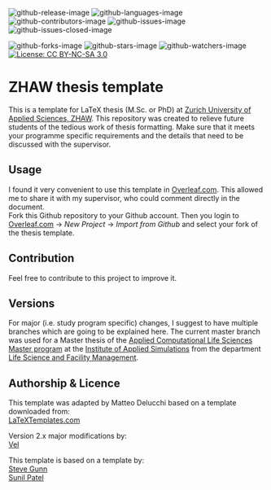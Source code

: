 <!-- badges: start -->
![github-release-image](https://img.shields.io/github/v/release/matteodelucchi/ZHAW_thesis-template)
![github-languages-image](https://img.shields.io/github/languages/top/matteodelucchi/ZHAW_thesis-template)
![github-contributors-image](https://img.shields.io/github/contributors/matteodelucchi/ZHAW_thesis-template)
![github-issues-image](https://img.shields.io/github/issues/matteodelucchi/ZHAW_thesis-template)
![github-issues-closed-image](https://img.shields.io/github/issues-closed-raw/matteodelucchi/ZHAW_thesis-template)

![github-forks-image](https://img.shields.io/github/forks/matteodelucchi/ZHAW_thesis-template?style=social)
![github-stars-image](https://img.shields.io/github/stars/matteodelucchi/ZHAW_thesis-template?style=social)
![github-watchers-image](https://img.shields.io/github/watchers/matteodelucchi/ZHAW_thesis-template?style=social)
[![License: CC BY-NC-SA 3.0](https://img.shields.io/badge/License-CC%20BY--NC--SA%203.0-lightgrey.svg)](https://creativecommons.org/licenses/by-nc-sa/3.0/)  
<!-- badges: end -->

# ZHAW thesis template
This is a template for LaTeX thesis (M.Sc. or PhD) at [Zurich University of Applied Sciences, ZHAW](https://www.zhaw.ch/).
This repository was created to relieve future students of the tedious work of thesis formatting. 
Make sure that it meets your programme specific requirements and the details that need to be discussed with the supervisor. 

## Usage
I found it very convenient to use this template in [Overleaf.com](https://www.overleaf.com/). This allowed me to share it with my supervisor, who could comment directly in the document.  
Fork this Github repository to your Github account. Then you login to [Overleaf.com](https://www.overleaf.com/) -> *New Project* -> *Import from Github* and select your fork of the thesis template.

## Contribution 
Feel free to contribute to this project to improve it. 

## Versions
For major (i.e. study program specific) changes, I suggest to have multiple branches which are going to be explained here. 
The current master branch was used for a Master thesis of the [Applied Computational Life Sciences Master program](https://www.zhaw.ch/en/lsfm/institutes-centres/ias/study-teaching/master/) at the [Institute of Applied Simulations](https://www.zhaw.ch/en/lsfm/institutes-centres/ias-institute-of-applied-simulation/) from the department [Life Science and Facility Management](https://www.zhaw.ch/en/lsfm/).

## Authorship \& Licence
This template was adapted by Matteo Delucchi based on a template downloaded from:  
[LaTeXTemplates.com](http://www.latextemplates.com/template/masters-doctoral-thesis)

Version 2.x major modifications by:  
[Vel](vel@latextemplates.com)

This template is based on a template by:  
[Steve Gunn](http://users.ecs.soton.ac.uk/srg/softwaretools/document/templates/)  
[Sunil Patel](http://www.sunilpatel.co.uk/thesis-template/)
